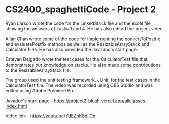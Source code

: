 # CS2400_spaghettiCode - Project 2

Ryan Larson wrote the code for the LinkedStack file and the excel file showing the answers of Tasks 1 and 4. He has also edited the project video.

Allan Chan wrote some of the code for implementing the convertToPostfix and evaluatePostfix methods as well as the ResizableArrayStack and Calculator files. 
He has also provided the Javadoc's start page.

Estevan Delgado wrote the test cases for the CalculatorTest file that demonstrates our knowledge on stacks. He also made some contributions to the 
ResizableArrayStack file.

The group used the unit testing framework, JUnit, for the test cases in the CalculatorTest file. The video was recorded using OBS Studio and was edited using 
Adobe Premiere Pro.

Javadoc's start page - https://project2-blush.vercel.app/allclasses-index.html

Video link - https://youtu.be/YdEZhK8d-Oo
